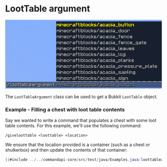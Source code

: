 # LootTable argument

![A loot table argument showing a list of Minecraft loot tables as suggestions](./images/arguments/loottable.png)

The `LootTableArgument` class can be used to get a Bukkit `LootTable` object.

<div class="example">

### Example - Filling a chest with loot table contents

Say we wanted to write a command that populates a chest with some loot table contents. For this example, we'll use the following command:

```mccmd
/giveloottable <loottable> <location>
```

We ensure that the location provided is a container (such as a chest or shulkerbox) and then update the contents of that container:

```java
{{#include ../../commandapi-core/src/test/java/Examples.java:loottablearguments}}
```

</div>
